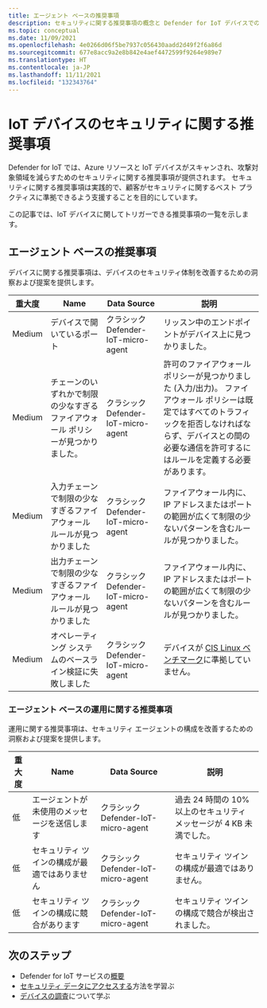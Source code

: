 ```yaml
---
title: エージェント ベースの推奨事項
description: セキュリティに関する推奨事項の概念と Defender for IoT デバイスでの使用方法について説明します。
ms.topic: conceptual
ms.date: 11/09/2021
ms.openlocfilehash: 4e0266d06f5be7937c056430aadd2d49f2f6a86d
ms.sourcegitcommit: 677e8acc9a2e8b842e4aef4472599f9264e989e7
ms.translationtype: HT
ms.contentlocale: ja-JP
ms.lasthandoff: 11/11/2021
ms.locfileid: "132343764"
---
```

# <a name="security-recommendations-for-iot-devices"></a>IoT デバイスのセキュリティに関する推奨事項

Defender for IoT では、Azure リソースと IoT デバイスがスキャンされ、攻撃対象領域を減らすためのセキュリティに関する推奨事項が提供されます。
セキュリティに関する推奨事項は実践的で、顧客がセキュリティに関するベスト プラクティスに準拠できるよう支援することを目的にしています。

この記事では、IoT デバイスに関してトリガーできる推奨事項の一覧を示します。

## <a name="agent-based-recommendations"></a>エージェント ベースの推奨事項

デバイスに関する推奨事項は、デバイスのセキュリティ体制を改善するための洞察および提案を提供します。

| 重大度 | Name | Data Source | 説明 |
|--|--|--|--|
| Medium | デバイスで開いているポート | クラシック Defender-IoT-micro-agent| リッスン中のエンドポイントがデバイス上に見つかりました。 |
| Medium | チェーンのいずれかで制限の少なすぎるファイアウォール ポリシーが見つかりました。 | クラシック Defender-IoT-micro-agent| 許可のファイアウォール ポリシーが見つかりました (入力/出力)。 ファイアウォール ポリシーは既定ではすべてのトラフィックを拒否しなければならず、デバイスとの間の必要な通信を許可するにはルールを定義する必要があります。 |
| Medium | 入力チェーンで制限の少なすぎるファイアウォール ルールが見つかりました | クラシック Defender-IoT-micro-agent| ファイアウォール内に、IP アドレスまたはポートの範囲が広くて制限の少ないパターンを含むルールが見つかりました。 |
| Medium | 出力チェーンで制限の少なすぎるファイアウォール ルールが見つかりました | クラシック Defender-IoT-micro-agent| ファイアウォール内に、IP アドレスまたはポートの範囲が広くて制限の少ないパターンを含むルールが見つかりました。 |
| Medium | オペレーティング システムのベースライン検証に失敗しました | クラシック Defender-IoT-micro-agent| デバイスが [CIS Linux ベンチマーク](https://www.cisecurity.org/cis-benchmarks/)に準拠していません。 |

### <a name="agent-based-operational-recommendations"></a>エージェント ベースの運用に関する推奨事項

運用に関する推奨事項は、セキュリティ エージェントの構成を改善するための洞察および提案を提供します。

| 重大度 | Name | Data Source | 説明 |
|--|--|--|--|
| 低 | エージェントが未使用のメッセージを送信します | クラシック Defender-IoT-micro-agent | 過去 24 時間の 10% 以上のセキュリティ メッセージが 4 KB 未満でした。 |
| 低 | セキュリティ ツインの構成が最適ではありません | クラシック Defender-IoT-micro-agent | セキュリティ ツインの構成が最適ではありません。 |
| 低 | セキュリティ ツインの構成に競合があります | クラシック Defender-IoT-micro-agent | セキュリティ ツインの構成で競合が検出されました。 |

## <a name="next-steps"></a>次のステップ

- Defender for IoT サービスの<bpt id="p1">[</bpt>概要<ept id="p1">](overview.md)</ept>
- <bpt id="p1">[</bpt>セキュリティ データにアクセスする<ept id="p1">](how-to-security-data-access.md)</ept>方法を学習ぶ
- <bpt id="p1">[</bpt>デバイスの調査<ept id="p1">](how-to-investigate-device.md)</ept>について学ぶ
